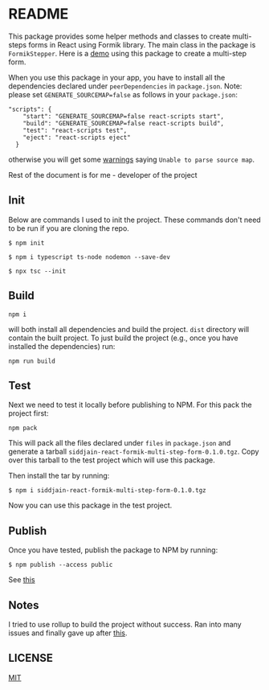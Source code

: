 # README

This package provides some helper methods and classes to create multi-steps forms in React using Formik library.
The main class in the package is `FormikStepper`. Here is a [demo](https://codesandbox.io/s/multi-step-form-demo-9x135b)
using this package to create a multi-step form.

When you use this package in your app, you have to install all the dependencies declared under `peerDependencies`
in `package.json`. Note: please set `GENERATE_SOURCEMAP=false` as follows in your `package.json`:

```
"scripts": {
    "start": "GENERATE_SOURCEMAP=false react-scripts start",
    "build": "GENERATE_SOURCEMAP=false react-scripts build",
    "test": "react-scripts test",
    "eject": "react-scripts eject"
  }
```

otherwise you will get some [warnings](https://stackoverflow.com/questions/70599784/failed-to-parse-source-map) saying `Unable to parse source map`.

Rest of the document is for me - developer of the project

## Init 

Below are commands I used to init the project. These commands don't need to be run if you are cloning the repo.

```
$ npm init
```

```
$ npm i typescript ts-node nodemon --save-dev
```

```
$ npx tsc --init
```

## Build 

```
npm i
```

will both install all dependencies and build the project. `dist` directory will contain the built project.
To just build the project (e.g., once you have installed the dependencies) run:

```
npm run build
```

## Test

Next we need to test it locally before publishing to NPM. For this pack the project first:

```
npm pack
```

This will pack all the files declared under `files` in `package.json` and generate a tarball `siddjain-react-formik-multi-step-form-0.1.0.tgz`.
Copy over this tarball to the test project which will use this package.

Then install the tar by running:

```
$ npm i siddjain-react-formik-multi-step-form-0.1.0.tgz
```

Now you can use this package in the test project.

## Publish

Once you have tested, publish the package to NPM by running:

```
$ npm publish --access public
```

See [this](https://docs.npmjs.com/creating-and-publishing-scoped-public-packages)

## Notes

I tried to use rollup to build the project without success. Ran into many issues and finally gave up after [this](https://github.com/wojtekmaj/react-datetimerange-picker/issues/54).

## LICENSE

[MIT](LICENSE.txt)